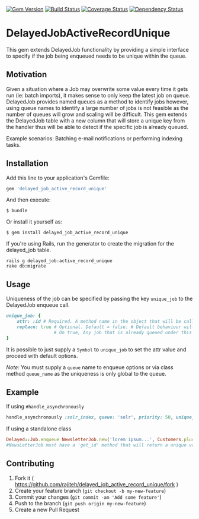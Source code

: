 [![Gem Version](https://badge.fury.io/rb/delayed_job_active_record_unique.svg)](http://badge.fury.io/rb/delayed_job_active_record_unique)
[![Build Status](https://travis-ci.org/rajiteh/delayed_job_active_record_unique.svg)](https://travis-ci.org/rajiteh/delayed_job_active_record_unique)
[![Coverage Status](https://coveralls.io/repos/rajiteh/delayed_job_active_record_unique/badge.svg)](https://coveralls.io/r/rajiteh/delayed_job_active_record_unique)
[![Dependency Status](https://gemnasium.com/rajiteh/delayed_job_active_record_unique.svg)](https://gemnasium.com/rajiteh/delayed_job_active_record_unique)

# DelayedJobActiveRecordUnique

This gem extends DelayedJob functionality by providing a simple interface to specify if the job being enqueued needs to
be unique within the queue.

## Motivation

Given a situation where a Job may overwrite some value every time it gets run (ie: batch imports), it makes 
sense to only keep the latest job on queue. DelayedJob provides named queues as a method to identify jobs however, 
using queue names to identify a large number of jobs is not feasible as the number of queues will grow and scaling
will be difficult. This gem extends the DelayedJob table with a new column that will store a unique key from the
handler thus will be able to detect if the specific job is already queued.

Example scenarios: Batching e-mail notifications or performing indexing tasks.

## Installation

Add this line to your application's Gemfile:

```ruby
gem 'delayed_job_active_record_unique'
```

And then execute:

    $ bundle

Or install it yourself as:

    $ gem install delayed_job_active_record_unique

If you're using Rails, run the generator to create the migration for the
delayed_job table.

    rails g delayed_job:active_record_unique
    rake db:migrate

## Usage

Uniqueness of the job can be specified by passing the key `unique_job` to the DelayedJob enqueue call. 

```ruby
unique_job: {
    attr: :id # Required. A method name in the object that will be called to obtain a uniquely identifiable value.
    replace: true # Optional. Default = false. # Default behaviour will not enqueue a job that already exists.
                  # On true, Any job that is already queued under this unique ID will be replaced by the current.
}
```

It is possible to just supply a `Symbol` to `unique_job` to set the attr value and proceed with default options.

*Note:* You must supply a `queue` name to enqueue options or via class method `queue_name` as the uniqueness is only global to the queue.  
## Example

If using `#handle_asynchronously`

```ruby
handle_asynchronously :solr_index, queue: 'solr', priority: 50, unique_job: { attr: :id, replace: true }
```

If using a standalone class

```ruby
Delayed::Job.enqueue NewsletterJob.new('lorem ipsum...', Customers.pluck(:email)), unique_job: :get_id
#NewsLetterJob must have a 'get_id' method that will return a unique value to it's context.
```


## Contributing

1. Fork it ( https://github.com/rajiteh/delayed_job_active_record_unique/fork )
2. Create your feature branch (`git checkout -b my-new-feature`)
3. Commit your changes (`git commit -am 'Add some feature'`)
4. Push to the branch (`git push origin my-new-feature`)
5. Create a new Pull Request
